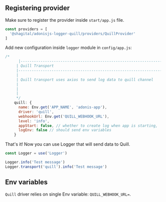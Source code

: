 ## Registering provider

Make sure to register the provider inside `start/app.js` file.

```js
const providers = [
  '@shagital/adonisjs-logger-quill/providers/QuillProvider'
]
```

Add new configuration inside `logger` module in `config/app.js`:
```js
/*
      |--------------------------------------------------------------------------
     | Quill Transport
     |--------------------------------------------------------------------------
     |
     | Quill transport uses axios to send log data to quill channel
     |
     |
     |
     */
    quill: {
      name: Env.get('APP_NAME', 'adonis-app'),
      driver: 'quill',
      webhookUrl: Env.get('QUILL_WEBHOOK_URL'),
      level: 'info',
      appStart: false, // whether to create log when app is starting,
      logEnv: false // should send env variables
    }
```

That's it! Now you can use Logger that will send data to Quill.

```js
const Logger = use('Logger')

Logger.info('Test message')
Logger.transport('quill').info('Test message')

```

## Env variables

`Quill` driver relies on single Env variable: `QUILL_WEBHOOK_URL=`.
